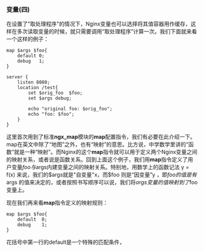 ### 变量(四)

在设置了"取处理程序"的情况下，Nginx变量也可以选择将其值容器用作缓存，这样在多次读取变量的时候，就只需要调用“取处理程序”计算一次。我们下面就来看一个这样的例子：

```nginx
map $args $foo{
    default 0;
    debug   1;
}

server {
    listen 8080;
    location /test{
        set $orig_foo  $foo;
        set $args debug;
        
        echo "original foo: $orig_foo";
        echo "foo: $foo";
    }
}
```

这里首次用到了标准**ngx_map**模块的**map**配置指令，我们有必要在此介绍一下。map在英文中除了“地图”之外，也有“映射”的意思。比方说，中学数学里讲的“函数”就是一种“映射”。而Nginx的这个**map**指令就可以用于定义两个Nginx变量之间的映射关系，或者说是函数关系。回到上面这个例子，我们用**map**指令定义了用户变量$foo与$args内建变量之间的映射关系。特别地，用数学上的函数记法 y = f(x) 来说，我们的$args就是"自变量"x，而$foo 则是“因变量”y ，即$foo 的值是有$args 的值来决定的，或者按照书写顺序可以说，我们将$args变量的值映射到了$foo变量上。

现在我们再来看**map**指令定义的映射规则：

```nginx
map $args $foo{
    default  0;
    debug    1;
}
```

花括号中第一行的default是一个特殊的匹配条件，